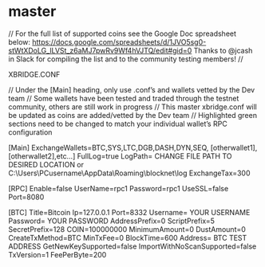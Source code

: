 # master
//
For the full list of supported coins see the Google Doc spreadsheet below:
https://docs.google.com/spreadsheets/d/1JVO5sg0-stWtXDoLG_lLVSt_z6aMJ7pwRv9Wf4hVJTQ/edit#gid=0
Thanks to @jcash in Slack for compiling the list and to the community testing members!
//

XBRIDGE.CONF

// Under the [Main] heading, only use .conf’s and wallets vetted by the Dev team
// Some wallets have been tested and traded through the testnet community, others are still work in progress
// This master xbridge.conf will be updated as coins are added/vetted by the Dev team
// Highlighted green sections need to be changed to match your individual wallet’s RPC configuration

[Main]
ExchangeWallets=BTC,SYS,LTC,DGB,DASH,DYN,SEQ, [otherwallet1],[otherwallet2],etc…]
FullLog=true
LogPath= CHANGE FILE PATH TO DESIRED LOCATION or C:\Users\PCusername\AppData\Roaming\blocknet\log
ExchangeTax=300

[RPC]
Enable=false
UserName=rpc1
Password=rpc1
UseSSL=false
Port=8080

[BTC]
Title=Bitcoin
Ip=127.0.0.1
Port=8332
Username= YOUR USERNAME
Password= YOUR PASSWORD
AddressPrefix=0
ScriptPrefix=5
SecretPrefix=128
COIN=100000000
MinimumAmount=0
DustAmount=0
CreateTxMethod=BTC
MinTxFee=0
BlockTime=600
Address= BTC TEST ADDRESS
GetNewKeySupported=false
ImportWithNoScanSupported=false
TxVersion=1
FeePerByte=200
